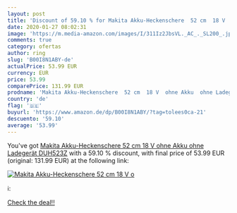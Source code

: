 ```yaml
---
layout: post
title: 'Discount of 59.10 % for Makita Akku-Heckenschere  52 cm  18 V  o'
date: 2020-01-27 08:02:31
image: 'https://m.media-amazon.com/images/I/311Iz2JbsVL._AC_._SL200_.jpg'
comments: true
category: ofertas
author: ring
slug: 'B00I8N1ABY-de'
actualPrice: 53.99 EUR
currency: EUR
price: 53.99
comparePrice: 131.99 EUR
prodname: 'Makita Akku-Heckenschere  52 cm  18 V  ohne Akku  ohne Ladegerät  DUH523Z'
country: 'de'
flag: '🇩🇪'
buyurl: 'https://www.amazon.de/dp/B00I8N1ABY/?tag=tolees0ca-21'
descuento: '59.10'
average: '53.99'
---
```


You've got [Makita Akku-Heckenschere  52 cm  18 V  ohne Akku  ohne Ladegerät  DUH523Z](https://www.amazon.de/dp/B00I8N1ABY/?tag=tolees0ca-21) with a  59.10 % discount, with final price of 53.99 EUR (original: 131.99 EUR) at the following link:

[![Makita Akku-Heckenschere  52 cm  18 V  o](https://m.media-amazon.com/images/I/311Iz2JbsVL._AC_._SL200_.jpg)](https://www.amazon.de/dp/B00I8N1ABY/?tag=tolees0ca-21)

ℹ️:


[Check the deal!!](https://www.amazon.de/dp/B00I8N1ABY/?tag=tolees0ca-21)
